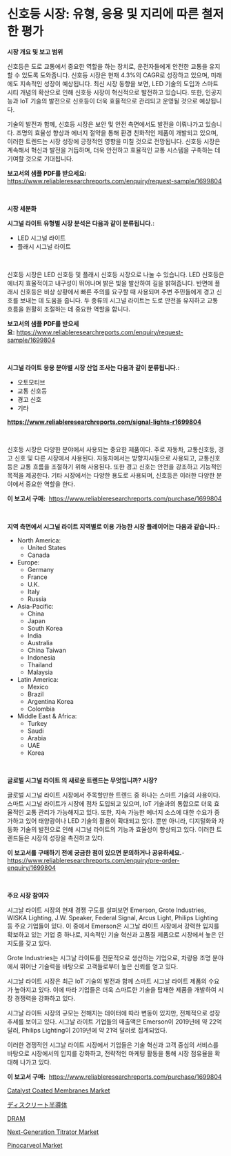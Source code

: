<p><h1>신호등 시장: 유형, 응용 및 지리에 따른 철저한 평가</h1></p><p><strong>시장 개요 및 보고 범위</strong></p>
<p><p>신호등은 도로 교통에서 중요한 역할을 하는 장치로, 운전자들에게 안전한 교통을 유지할 수 있도록 도와줍니다. 신호등 시장은 현재 4.3%의 CAGR로 성장하고 있으며, 미래에도 지속적인 성장이 예상됩니다. 최신 시장 동향을 보면, LED 기술의 도입과 스마트 시티 개념의 확산으로 인해 신호등 시장이 혁신적으로 발전하고 있습니다. 또한, 인공지능과 IoT 기술의 발전으로 신호등이 더욱 효율적으로 관리되고 운영될 것으로 예상됩니다.</p><p>기술의 발전과 함께, 신호등 시장은 보안 및 안전 측면에서도 발전을 이뤄나가고 있습니다. 조명의 효율성 향상과 에너지 절약을 통해 환경 친화적인 제품이 개발되고 있으며, 이러한 트렌드는 시장 성장에 긍정적인 영향을 미칠 것으로 전망됩니다. 신호등 시장은 계속해서 혁신과 발전을 거듭하며, 더욱 안전하고 효율적인 교통 시스템을 구축하는 데 기여할 것으로 기대됩니다.</p></p>
<p><strong>보고서의 샘플 PDF를 받으세요:</strong> <a href="https://www.reliableresearchreports.com/enquiry/request-sample/1699804">https://www.reliableresearchreports.com/enquiry/request-sample/1699804</a></p>
<p>&nbsp;</p>
<p><strong>시장 세분화</strong></p>
<p><strong>시그널 라이트 유형별 시장 분석은 다음과 같이 분류됩니다.:</strong></p>
<p><ul><li>LED 시그널 라이트</li><li>플래시 시그널 라이트</li></ul></p>
<p>&nbsp;</p>
<p><p>신호등 시장은 LED 신호등 및 플래시 신호등 시장으로 나눌 수 있습니다. LED 신호등은 에너지 효율적이고 내구성이 뛰어나며 밝은 빛을 발산하여 길을 밝혀줍니다. 반면에 플래시 신호등은 비상 상황에서 빠른 주의를 요구할 때 사용되며 주변 주민들에게 경고 신호를 보내는 데 도움을 줍니다. 두 종류의 시그널 라이트는 도로 안전을 유지하고 교통 흐름을 원활히 조절하는 데 중요한 역할을 합니다.</p></p>
<p><strong>보고서의 샘플 PDF를 받으세요:</strong>&nbsp;<a href="https://www.reliableresearchreports.com/enquiry/request-sample/1699804">https://www.reliableresearchreports.com/enquiry/request-sample/1699804</a></p>
<p>&nbsp;</p>
<p><strong> 시그널 라이트 응용 분야별 시장 산업 조사는 다음과 같이 분류됩니다.:</strong></p>
<p><ul><li>오토모티브</li><li>교통 신호등</li><li>경고 신호</li><li>기타</li></ul></p>
<p><strong><a href="https://www.reliableresearchreports.com/signal-lights-r1699804">https://www.reliableresearchreports.com/signal-lights-r1699804</a></strong></p>
<p>&nbsp;</p>
<p><p>신호등 시장은 다양한 분야에서 사용되는 중요한 제품이다. 주로 자동차, 교통신호등, 경고 신호 및 다른 시장에서 사용된다. 자동차에서는 방향지시등으로 사용되고, 교통신호등은 교통 흐름을 조절하기 위해 사용된다. 또한 경고 신호는 안전을 강조하고 기능적인 목적을 제공한다. 기타 시장에서는 다양한 용도로 사용되며, 신호등은 이러한 다양한 분야에서 중요한 역할을 한다.</p></p>
<p><strong>이 보고서 구매:</strong>&nbsp; <a href="https://www.reliableresearchreports.com/purchase/1699804">https://www.reliableresearchreports.com/purchase/1699804</a></p>
<p>&nbsp;</p>
<p><strong>지역 측면에서 시그널 라이트 지역별로 이용 가능한 시장 플레이어는 다음과 같습니다.:</strong></p>
<p><ul>
    <li>
        North America:
        <ul>
            <li>United States</li>
            <li>Canada</li>
        </ul>
    </li>
    <li>
        Europe:
        <ul>
            <li>Germany</li>
            <li>France</li>
            <li>U.K.</li>
            <li>Italy</li>
            <li>Russia</li>
        </ul>
    </li>
    <li>
        Asia-Pacific:
        <ul>
            <li>China</li>
            <li>Japan</li>
            <li>South Korea</li>
            <li>India</li>
            <li>Australia</li>
            <li>China Taiwan</li>
            <li>Indonesia</li>
            <li>Thailand</li>
            <li>Malaysia</li>
        </ul>
    </li>
    <li>
        Latin America:
        <ul>
            <li>Mexico</li>
            <li>Brazil</li>
            <li>Argentina Korea</li>
            <li>Colombia</li>
        </ul>
    </li>
    <li>
        Middle East & Africa:
        <ul>
            <li>Turkey</li>
            <li>Saudi</li>
            <li>Arabia</li>
            <li>UAE</li>
            <li>Korea</li>
        </ul>
    </li>
    </ul></p>
<p>&nbsp;</p>
<p><strong>글로벌 시그널 라이트 의 새로운 트렌드는 무엇입니까? 시장?</strong></p>
<p><p>글로벌 시그널 라이트 시장에서 주목할만한 트렌드 중 하나는 스마트 기술의 사용이다. 스마트 시그널 라이트가 시장에 점차 도입되고 있으며, IoT 기술과의 통합으로 더욱 효율적인 교통 관리가 가능해지고 있다. 또한, 지속 가능한 에너지 소스에 대한 수요가 증가하고 있어 태양광이나 LED 기술의 활용이 확대되고 있다. 뿐만 아니라, 디지털화와 자동화 기술의 발전으로 인해 시그널 라이트의 기능과 효율성이 향상되고 있다. 이러한 트렌드들은 시장의 성장을 촉진하고 있다.</p></p>
<p><strong>이 보고서를 구매하기 전에 궁금한 점이 있으면 문의하거나 공유하세요.</strong>- <a href="https://www.reliableresearchreports.com/enquiry/pre-order-enquiry/1699804">https://www.reliableresearchreports.com/enquiry/pre-order-enquiry/1699804</a></p>
<p>&nbsp;</p>
<p><strong>주요 시장 참여자</strong></p>
<p><p>시그날 라이트 시장의 현재 경쟁 구도를 살펴보면 Emerson, Grote Industries, WISKA Lighting, J.W. Speaker, Federal Signal, Arcus Light, Philips Lighting 등 주요 기업들이 있다. 이 중에서 Emerson은 시그날 라이트 시장에서 강력한 입지를 확보하고 있는 기업 중 하나로, 지속적인 기술 혁신과 고품질 제품으로 시장에서 높은 인지도를 갖고 있다. </p><p>Grote Industries는 시그날 라이트를 전문적으로 생산하는 기업으로, 차량용 조명 분야에서 뛰어난 기술력을 바탕으로 고객들로부터 높은 신뢰를 얻고 있다. </p><p>시그날 라이트 시장은 최근 IoT 기술의 발전과 함께 스마트 시그날 라이트 제품의 수요가 높아지고 있다. 이에 따라 기업들은 더욱 스마트한 기술을 탑재한 제품을 개발하여 시장 경쟁력을 강화하고 있다.</p><p>시그날 라이트 시장의 규모는 전해지는 데이터에 따라 변동이 있지만, 전체적으로 성장 추세를 보이고 있다. 시그날 라이트 기업들의 매출액은 Emerson이 2019년에 약 22억 달러, Philips Lighting이 2019년에 약 21억 달러로 집계되었다.</p><p>이러한 경쟁적인 시그날 라이트 시장에서 기업들은 기술 혁신과 고객 중심의 서비스를 바탕으로 시장에서의 입지를 강화하고, 전략적인 마케팅 활동을 통해 시장 점유율을 확대해 나가고 있다.</p></p>
<p><strong>이 보고서 구매:</strong>&nbsp;&nbsp;<a href="https://www.reliableresearchreports.com/purchase/1699804">https://www.reliableresearchreports.com/purchase/1699804</a></p>
<p><p><a href="https://issuu.com/reportprime-2/docs/catalyst-coated-membranes-market-size-2030.pptx">Catalyst Coated Membranes Market</a></p><p><a href="https://github.com/adcxff01450218/Market-Research-Report-List-1/blob/main/445173027166.md">ディスクリート半導体</a></p><p><a href="https://github.com/ReyesKohler20231/Market-Research-Report-List-1/blob/main/967728227187.md">DRAM</a></p><p><a href="https://github.com/Whitneyboyettebo9kiw7yr13/Market-Research-Report-List-2/blob/main/next-generation-titrator-market.md">Next-Generation Titrator Market</a></p><p><a href="https://issuu.com/reportprime-2/docs/pinocarveol-market-size-2030.pptx">Pinocarveol Market</a></p></p>